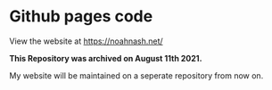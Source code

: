 # Github pages code
View the website at https://noahnash.net/


**This Repository was archived on August 11th 2021.**

My website will be maintained on a seperate repository from now on.
